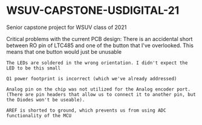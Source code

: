# WSUV-CAPSTONE-USDIGITAL-21
 Senior capstone project for WSUV class of 2021
 
Critical problems with the current PCB design:
	There is an accidental short between RO pin of LTC485 and one of the button that I've overlooked. This means that one button would just be unusable

	The LEDs are soldered in the wrong orientation. I didn't expect the LED to be this small

	Q1 power footprint is incorrect (which we've already addressed)

	Analog pin on the chip was not utilized for the Analog encoder port. (There are pin headers that allow us to connect it to another pin, but the Diodes won't be useable).

	AREF is shorted to ground, which prevents us from using ADC functionality of the MCU